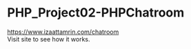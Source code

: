 # PHP_Project02-PHPChatroom
https://www.izaattamrin.com/chatroom </br>
Visit site to see how it works.</br>

